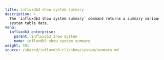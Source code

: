 ```yaml
---
title: influxdb3 show system summary
description: >
  The `influxdb3 show system summary` command returns a summary various types of
  system table data.
menu:
  influxdb3_enterprise:
    parent: influxdb3 show system
    name: influxdb3 show system summary
weight: 401
source: /shared/influxdb3-cli/show/system/summary.md
---
```


<!--
The content for this page is at content/shared/influxdb3-cli/show/system/summary.md
-->